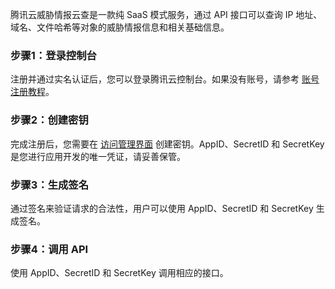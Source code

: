 腾讯云威胁情报云查是一款纯 SaaS 模式服务，通过 API 接口可以查询 IP 地址、域名、文件哈希等对象的威胁情报信息和相关基础信息。

### 步骤1：登录控制台
注册并通过实名认证后，您可以登录腾讯云控制台。如果没有账号，请参考 [账号注册教程](https://cloud.tencent.com/document/product/378/17985)。

### 步骤2：创建密钥
完成注册后，您需要在 [访问管理界面](https://console.cloud.tencent.com/cam/capi) 创建密钥。AppID、SecretID 和 SecretKey 是您进行应用开发的唯一凭证，请妥善保管。

### 步骤3：生成签名
通过签名来验证请求的合法性，用户可以使用 AppID、SecretID 和 SecretKey 生成签名。

### 步骤4：调用 API
使用 AppID、SecretID 和 SecretKey 调用相应的接口。
